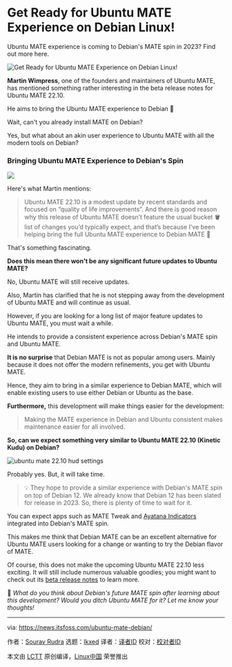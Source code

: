 [#]: subject: "Get Ready for Ubuntu MATE Experience on Debian Linux!"
[#]: via: "https://news.itsfoss.com/ubuntu-mate-debian/"
[#]: author: "Sourav Rudra https://news.itsfoss.com/author/sourav/"
[#]: collector: "lkxed"
[#]: translator: "KevinZonda"
[#]: reviewer: " "
[#]: publisher: " "
[#]: url: " "

Get Ready for Ubuntu MATE Experience on Debian Linux!
======
Ubuntu MATE experience is coming to Debian's MATE spin in 2023? Find out more here.

![Get Ready for Ubuntu MATE Experience on Debian Linux!][1]

**Martin Wimpress**, one of the founders and maintainers of Ubuntu MATE, has mentioned something rather interesting in the beta release notes for Ubuntu MATE 22.10.

He aims to bring the Ubuntu MATE experience to Debian 🧐

Wait, can't you already install MATE on Debian?

Yes, but what about an akin user experience to Ubuntu MATE with all the modern tools on Debian?

### Bringing Ubuntu MATE Experience to Debian's Spin

![][2]

Here's what Martin mentions:

> Ubuntu MATE 22.10 is a modest update by recent standards and focused on “quality of life improvements”. And there is good reason why this release of Ubuntu MATE doesn’t feature the usual bucket 🪣 list of changes you’d typically expect, and that’s because I’ve been helping bring the full Ubuntu MATE experience to Debian MATE 🧉

That's something fascinating.

**Does this mean there won't be any significant future updates to Ubuntu MATE?**

No, Ubuntu MATE will still receive updates.

Also, Martin has clarified that he is not stepping away from the development of Ubuntu MATE and will continue as usual.

However, if you are looking for a long list of major feature updates to Ubuntu MATE, you must wait a while.

He intends to provide a consistent experience across Debian's MATE spin and Ubuntu MATE.

**It is no surprise** that Debian MATE is not as popular among users. Mainly because it does not offer the modern refinements, you get with Ubuntu MATE.

Hence, they aim to bring in a similar experience to Debian MATE, which will enable existing users to use either Debian or Ubuntu as the base.

**Furthermore,** this development will make things easier for the development:

> Making the MATE experience in Debian and Ubuntu consistent makes maintenance easier for all involved.

**So, can we expect something very similar to Ubuntu MATE 22.10 (Kinetic Kudu) on Debian?**

![ubuntu mate 22.10 hud settings][5]

Probably yes. But, it will take time.

>  💡 They hope to provide a similar experience with Debian's MATE spin on top of Debian 12. We already know that Debian 12 has been slated for release in 2023. So, there is plenty of time to wait for it.

You can expect apps such as MATE Tweak and [Ayatana Indicators][6] integrated into Debian's MATE spin.

This makes me think that Debian MATE can be an excellent alternative for Ubuntu MATE users looking for a change or wanting to try the Debian flavor of MATE.

Of course, this does not make the upcoming Ubuntu MATE 22.10 less exciting. It will still include numerous valuable goodies; you might want to check out its [beta release notes][7] to learn more.

💬 *What do you think about Debian's future MATE spin after learning about this development? Would you ditch Ubuntu MATE for it? Let me know your thoughts!*

--------------------------------------------------------------------------------

via: https://news.itsfoss.com/ubuntu-mate-debian/

作者：[Sourav Rudra][a]
选题：[lkxed][b]
译者：[译者ID](https://github.com/译者ID)
校对：[校对者ID](https://github.com/校对者ID)

本文由 [LCTT](https://github.com/LCTT/TranslateProject) 原创编译，[Linux中国](https://linux.cn/) 荣誉推出

[a]: https://news.itsfoss.com/author/sourav/
[b]: https://github.com/lkxed
[1]: https://news.itsfoss.com/content/images/size/w1200/2022/10/ubuntu-mate-comes-to-debian-mate.png
[2]: https://news.itsfoss.com/content/images/2022/10/homeworld_desktop-1024x576.png
[3]: https://itsfoss.com/debian-based-distros/
[4]: https://itsfoss.com/debian-based-distros/
[5]: https://news.itsfoss.com/content/images/2022/10/Ubuntu_MATE_22.10.png
[6]: https://ayatanaindicators.github.io/about/
[7]: https://ubuntu-mate.org/blog/ubuntu-mate-kinetic-kudu-release-notes/
